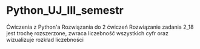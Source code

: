# Python_UJ_III_semestr
Ćwiczenia z Python'a
Rozwiązania do 2 ćwiczeń
Rozwiązanie zadania 2_18 jest trochę rozszerzone, zwraca liczebność wszystkich cyfr oraz wizualizuje rozkład liczebności

